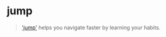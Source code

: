 
# jump

> ['jump'](https://github.com/gsamokovarov/jump/) helps you navigate faster by learning your habits. 
